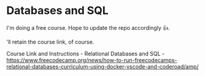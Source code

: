 # Databases and SQL

I'm doing a free course. Hope to update the repo accordingly 👍️.

'll retain the course link, of course.

Course Link and Instructions - Relational Databases and SQL - https://www.freecodecamp.org/news/how-to-run-freecodecamps-relational-databases-curriculum-using-docker-vscode-and-coderoad/amp/
